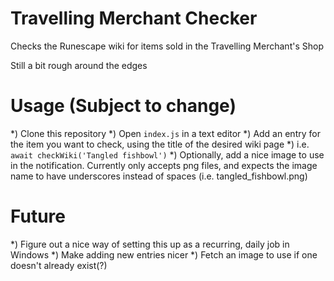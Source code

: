 # Travelling Merchant Checker
Checks the Runescape wiki for items sold in the Travelling Merchant's Shop

Still a bit rough around the edges

# Usage (Subject to change)
*) Clone this repository
*) Open `index.js` in a text editor
*) Add an entry for the item you want to check, using the title of the desired wiki page
  *) i.e. `await checkWiki('Tangled fishbowl')`
*) Optionally, add a nice image to use in the notification. Currently only accepts png files, and expects the image name to have underscores instead of spaces (i.e. tangled_fishbowl.png)

# Future
*) Figure out a nice way of setting this up as a recurring, daily job in Windows
*) Make adding new entries nicer
*) Fetch an image to use if one doesn't already exist(?)
